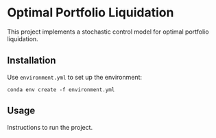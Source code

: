 # Optimal Portfolio Liquidation

This project implements a stochastic control model for optimal portfolio liquidation.

## Installation
Use `environment.yml` to set up the environment:
```
conda env create -f environment.yml
```

## Usage
Instructions to run the project.
